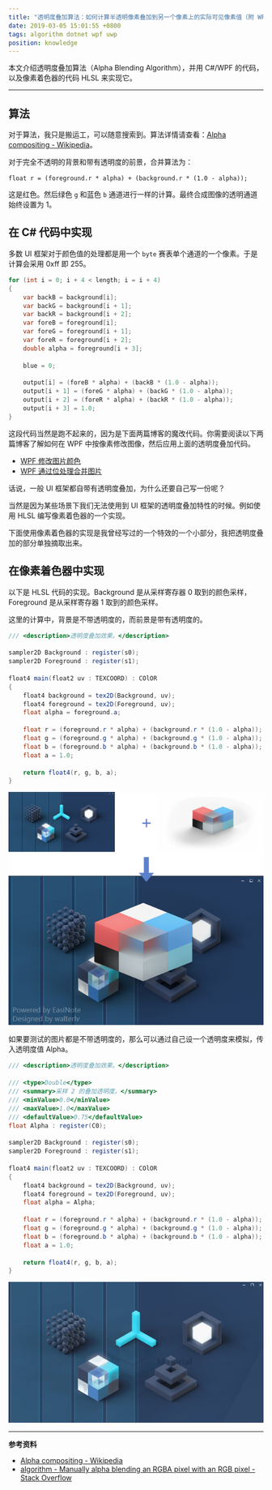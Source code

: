 ```yaml
---
title: "透明度叠加算法：如何计算半透明像素叠加到另一个像素上的实际可见像素值（附 WPF 和 HLSL 的实现）"
date: 2019-03-05 15:01:55 +0800
tags: algorithm dotnet wpf uwp
position: knowledge
---
```


本文介绍透明度叠加算法（Alpha Blending Algorithm），并用 C#/WPF 的代码，以及像素着色器的代码 HLSL 来实现它。

---

<div id="toc"></div>

## 算法

对于算法，我只是搬运工，可以随意搜索到。算法详情请查看：[Alpha compositing - Wikipedia](https://en.wikipedia.org/wiki/Alpha_compositing)。

对于完全不透明的背景和带有透明度的前景，合并算法为：

```
float r = (foreground.r * alpha) + (background.r * (1.0 - alpha));
```

这是红色。然后绿色 `g` 和蓝色 `b` 通道进行一样的计算。最终合成图像的透明通道始终设置为 1。

## 在 C# 代码中实现

多数 UI 框架对于颜色值的处理都是用一个 `byte` 赛表单个通道的一个像素。于是计算会采用 0xff 即 255。

```csharp
for (int i = 0; i + 4 < length; i = i + 4)
{
    var backB = background[i];
    var backG = background[i + 1];
    var backR = background[i + 2];
    var foreB = foreground[i];
    var foreG = foreground[i + 1];
    var foreR = foreground[i + 2];
    double alpha = foreground[i + 3];

    blue = 0;

    output[i] = (foreB * alpha) + (backB * (1.0 - alpha));
    output[i + 1] = (foreG * alpha) + (backG * (1.0 - alpha));
    output[i + 2] = (foreR * alpha) + (backR * (1.0 - alpha));
    output[i + 3] = 1.0;
}
```

这段代码当然是跑不起来的，因为是下面两篇博客的魔改代码。你需要阅读以下两篇博客了解如何在 WPF 中按像素修改图像，然后应用上面的透明度叠加代码。

- [WPF 修改图片颜色](https://lindexi.gitee.io/post/WPF-%E4%BF%AE%E6%94%B9%E5%9B%BE%E7%89%87%E9%A2%9C%E8%89%B2.html?nsukey=3TnZtVDUa%2BAnFMJeDMHwZ4cjmTsA4717d6Ze0gKK9BGnAOIN6KFqtb9%2BS67a2fBbYovvCCLci%2FLCroDOBgYN1jPFIlS1r2yxW8qNZV3SWEQntwVj5PXycG0qkrfmXgcibPr8OUsqrNSzzHTjWRam0%2FgjmHiOCIpqccEk3UEcjlNmuv8N9Jn6klOC8GZ%2FeizvB0JAy9o824%2BxM%2Bzf%2BH3Egw%3D%3D)
- [WPF 通过位处理合并图片](https://lindexi.gitee.io/post/WPF-%E9%80%9A%E8%BF%87%E4%BD%8D%E5%A4%84%E7%90%86%E5%90%88%E5%B9%B6%E5%9B%BE%E7%89%87.html?nsukey=ak1Q2mctZhk%2BL1VqK8fq6O05g7K4kQpAlgOWzv8UkoBwH6YHbJMncmmUMCEFCoJH1nuxZuIoTRZ0UB89uHOAzWZxs3MbPH1Lnjyp527FWdN%2FOJaP93QxT0VxIKz5TZYrvLboSjnvEH27Bj9i2WXP556mZBC4WOAlc93mfYOR3aJKBe%2F78uEVBbVMsyWrdGIS8sFxbXebypVQFibs24lzXw%3D%3D)

话说，一般 UI 框架都自带有透明度叠加，为什么还要自己写一份呢？

当然是因为某些场景下我们无法使用到 UI 框架的透明度叠加特性的时候。例如使用 HLSL 编写像素着色器的一个实现。

下面使用像素着色器的实现是我曾经写过的一个特效的一个小部分，我把透明度叠加的部分单独摘取出来。

## 在像素着色器中实现

以下是 HLSL 代码的实现。Background 是从采样寄存器 0 取到的颜色采样，Foreground 是从采样寄存器 1 取到的颜色采样。

这里的计算中，背景是不带透明度的，而前景是带有透明度的。

```csharp
/// <description>透明度叠加效果。</description>

sampler2D Background : register(s0);
sampler2D Foreground : register(s1);

float4 main(float2 uv : TEXCOORD) : COlOR
{
    float4 background = tex2D(Background, uv);
    float4 foreground = tex2D(Foreground, uv);
    float alpha = foreground.a;

    float r = (foreground.r * alpha) + (background.r * (1.0 - alpha));
    float g = (foreground.g * alpha) + (background.g * (1.0 - alpha));
    float b = (foreground.b * alpha) + (background.b * (1.0 - alpha));
    float a = 1.0;
    
    return float4(r, g, b, a);
}
```

![叠加了一个带有透明度的图片](/static/posts/2019-03-05-14-30-00.png)

如果要测试的图片都是不带透明度的，那么可以通过自己设一个透明度来模拟，传入透明度值 Alpha。

```csharp
/// <description>透明度叠加效果。</description>

/// <type>Double</type>
/// <summary>采样 2 的叠加透明度。</summary>
/// <minValue>0.0</minValue>
/// <maxValue>1.0</maxValue>
/// <defaultValue>0.75</defaultValue>
float Alpha : register(C0);

sampler2D Background : register(s0);
sampler2D Foreground : register(s1);

float4 main(float2 uv : TEXCOORD) : COlOR
{
    float4 background = tex2D(Background, uv);
    float4 foreground = tex2D(Foreground, uv);
    float alpha = Alpha;

    float r = (foreground.r * alpha) + (background.r * (1.0 - alpha));
    float g = (foreground.g * alpha) + (background.g * (1.0 - alpha));
    float b = (foreground.b * alpha) + (background.b * (1.0 - alpha));
    float a = 1.0;
    
    return float4(r, g, b, a);
}
```

![为第二张采样设定透明度](/static/posts/2019-03-05-alpha-blending.gif)

---

**参考资料**

- [Alpha compositing - Wikipedia](https://en.wikipedia.org/wiki/Alpha_compositing)
- [algorithm - Manually alpha blending an RGBA pixel with an RGB pixel - Stack Overflow](https://stackoverflow.com/a/9014763/6233938)
